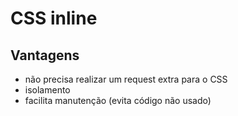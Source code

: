 # CSS inline

## Vantagens

- não precisa realizar um request extra para o CSS
- isolamento
- facilita manutenção (evita código não usado)
